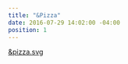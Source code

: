 ```yaml
---
title: "&Pizza"
date: 2016-07-29 14:02:00 -04:00
position: 1
---
```


[&pizza.svg](/uploads/&pizza.svg)
